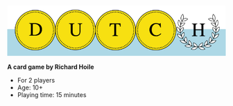 ![Dutch logo](icons/logo.png????)

**A card game by Richard Hoile**

- For 2 players
- Age: 10+
- Playing time: 15 minutes

